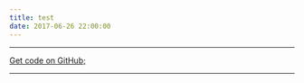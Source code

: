 ```yaml
---
title: test
date: 2017-06-26 22:00:00
---
```



---

<a href="https://github.com/pranv" class="pa3 tc ba br2 db">Get code on GitHub;</a>

---
